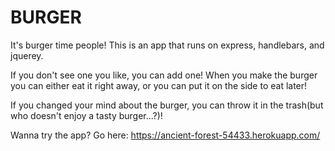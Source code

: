 # BURGER

It's burger time people! This is an app that runs on express, handlebars, and jquerey.

If you don't see one you like, you can add one! When you make the burger you can either eat it right away, or you can put it on the side to eat later!

If you changed your mind about the burger, you can throw it in the trash(but who doesn't enjoy a tasty burger...?)!

Wanna try the app? Go here: https://ancient-forest-54433.herokuapp.com/

